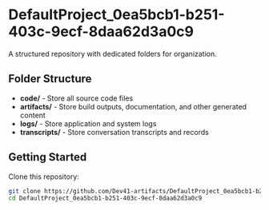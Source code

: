 # DefaultProject_0ea5bcb1-b251-403c-9ecf-8daa62d3a0c9
A structured repository with dedicated folders for organization.

## Folder Structure

- **code/** - Store all source code files
- **artifacts/** - Store build outputs, documentation, and other generated content
- **logs/** - Store application and system logs
- **transcripts/** - Store conversation transcripts and records

## Getting Started

Clone this repository:
```bash
git clone https://github.com/Dev41-artifacts/DefaultProject_0ea5bcb1-b251-403c-9ecf-8daa62d3a0c9
cd DefaultProject_0ea5bcb1-b251-403c-9ecf-8daa62d3a0c9
```
